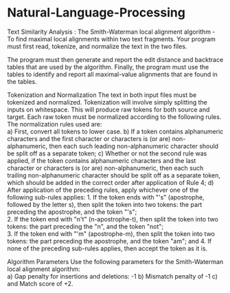 # Natural-Language-Processing
Text Similarity Analysis : The Smith-Waterman local alignment algorithm - To find maximal local alignments within two text fragments.   Your program must first read, tokenize, and normalize the text in the two files. 

The program must then generate and report the edit distance and backtrace tables that are used by the algorithm.  Finally, the program must use the tables to identify and report all maximal-value alignments that are found in the tables. 

Tokenization and Normalization The text in both input files must be tokenized and normalized.  Tokenization will involve simply splitting the inputs on whitespace. This will produce raw tokens for both source and target.  Each raw token must be normalized according to the following rules. 
The normalization rules used are:  
 a) First, convert all tokens to lower case. 
 b) If a token contains alphanumeric characters and the first character or characters is (or are) non-alphanumeric, then each such leading non-alphanumeric character should be split off as a separate token; 
 c) Whether or not the second rule was applied, if the token contains alphanumeric characters and the last character or characters is (or are) non-alphanumeric, then each such trailing non-alphanumeric character should be split off as a separate token, which should be added in the correct order after application of Rule 4; 
 d) After application of the preceding rules, apply whichever one of the following sub-rules applies: 
    1.  If the token ends with "'s" (apostrophe, followed by the letter s), then split the token into two tokens: the part preceding the apostrophe, and the token "'s";  
    2. If the token end with "n't" (n-apostrophe-t), then split the token into two tokens: the part preceding the "n", and the token "not";    
    3. If the token end with "'m" (apostrophe-m), then split the token into two tokens: the part preceding the apostrophe, and the token "am"; and 
    4. If none of the preceding sub-rules applies, then accept the token as it is.  
    
Algorithm Parameters Use the following parameters for the Smith-Waterman local alignment algorithm:  
  a) Gap penalty for insertions and deletions:  -1
  b) Mismatch penalty of -1
  c) and Match score of +2.
  
  
